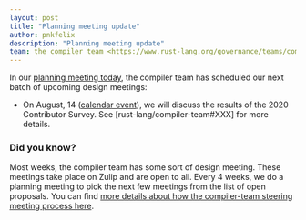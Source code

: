```yaml
---
layout: post
title: "Planning meeting update"
author: pnkfelix
description: "Planning meeting update"
team: the compiler team <https://www.rust-lang.org/governance/teams/compiler>
---
```


In our [planning meeting today], the compiler team has scheduled our
next batch of upcoming design meetings:

* On August, 14 ([calendar event][ce1]), we will discuss the results of the 2020 Contributor Survey. See [rust-lang/compiler-team#XXX] for more details.

[planning meeting today]: https://zulip-archive.rust-lang.org/238009tcompilermeetings/09644planningmeeting20200731.html
[ce1]: https://calendar.google.com/event?action=TEMPLATE&tmeid=Mzh2ZWlmNjlnbnBtM212OTI0dXN2aWNodG8gNnU1cnJ0Y2U2bHJ0djA3cGZpM2RhbWdqdXNAZw&tmsrc=6u5rrtce6lrtv07pfi3damgjus%40group.calendar.google.com
[rust-lang/compiler-team#318]: https://github.com/rust-lang/compiler-team/issues/318

### Did you know?

Most weeks, the compiler team has some sort of design meeting. These
meetings take place on Zulip and are open to all. Every 4 weeks, we do
a planning meeting to pick the next few meetings from the list of open
proposals. You can find [more details about how the compiler-team
steering meeting process here][details].

[details]: https://rust-lang.github.io/compiler-team/about/steering-meeting/
[meeting calendar]: https://rust-lang.github.io/compiler-team/#meeting-calendar
[compiler team]: https://www.rust-lang.org/governance/teams/compiler
